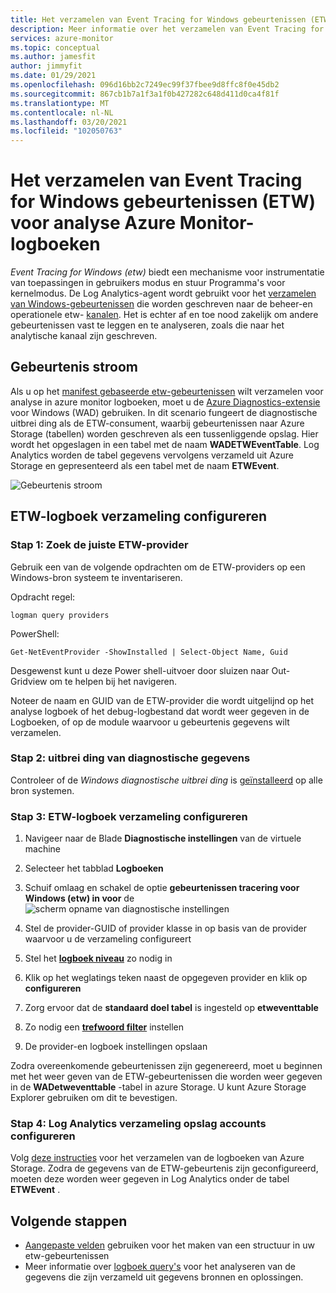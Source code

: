 ```yaml
---
title: Het verzamelen van Event Tracing for Windows gebeurtenissen (ETW) voor analyse Azure Monitor-logboeken
description: Meer informatie over het verzamelen van Event Tracing for Windows (ETW) voor analyse in Azure Monitor Logboeken.
services: azure-monitor
ms.topic: conceptual
ms.author: jamesfit
author: jimmyfit
ms.date: 01/29/2021
ms.openlocfilehash: 096d16bb2c7249ec99f37fbee9d8ffc8f0e45db2
ms.sourcegitcommit: 867cb1b7a1f3a1f0b427282c648d411d0ca4f81f
ms.translationtype: MT
ms.contentlocale: nl-NL
ms.lasthandoff: 03/20/2021
ms.locfileid: "102050763"
---
```

# <a name="collecting-event-tracing-for-windows-etw-events-for-analysis-azure-monitor-logs"></a>Het verzamelen van Event Tracing for Windows gebeurtenissen (ETW) voor analyse Azure Monitor-logboeken

*Event Tracing for Windows (etw)* biedt een mechanisme voor instrumentatie van toepassingen in gebruikers modus en stuur Programma's voor kernelmodus. De Log Analytics-agent wordt gebruikt voor het [verzamelen van Windows-gebeurtenissen](./data-sources-windows-events.md) die worden geschreven naar de beheer-en operationele etw- [kanalen](/windows/win32/wes/eventmanifestschema-channeltype-complextype). Het is echter af en toe nood zakelijk om andere gebeurtenissen vast te leggen en te analyseren, zoals die naar het analytische kanaal zijn geschreven.  

## <a name="event-flow"></a>Gebeurtenis stroom

Als u op het [manifest gebaseerde etw-gebeurtenissen](/windows/win32/etw/about-event-tracing#types-of-providers) wilt verzamelen voor analyse in azure monitor logboeken, moet u de [Azure Diagnostics-extensie](./diagnostics-extension-overview.md) voor Windows (WAD) gebruiken. In dit scenario fungeert de diagnostische uitbrei ding als de ETW-consument, waarbij gebeurtenissen naar Azure Storage (tabellen) worden geschreven als een tussenliggende opslag. Hier wordt het opgeslagen in een tabel met de naam **WADETWEventTable**. Log Analytics worden de tabel gegevens vervolgens verzameld uit Azure Storage en gepresenteerd als een tabel met de naam **ETWEvent**.

![Gebeurtenis stroom](./media/data-sources-event-tracing-windows/event-flow.png)

## <a name="configuring-etw-log-collection"></a>ETW-logboek verzameling configureren

### <a name="step-1-locate-the-correct-etw-provider"></a>Stap 1: Zoek de juiste ETW-provider

Gebruik een van de volgende opdrachten om de ETW-providers op een Windows-bron systeem te inventariseren.

Opdracht regel:

```
logman query providers
```

PowerShell:
```
Get-NetEventProvider -ShowInstalled | Select-Object Name, Guid
```
Desgewenst kunt u deze Power shell-uitvoer door sluizen naar Out-Gridview om te helpen bij het navigeren.

Noteer de naam en GUID van de ETW-provider die wordt uitgelijnd op het analyse logboek of het debug-logbestand dat wordt weer gegeven in de Logboeken, of op de module waarvoor u gebeurtenis gegevens wilt verzamelen.

### <a name="step-2-diagnostics-extension"></a>Stap 2: uitbrei ding van diagnostische gegevens

Controleer of de *Windows diagnostische uitbrei ding* is [geïnstalleerd](./diagnostics-extension-windows-install.md#install-with-azure-portal) op alle bron systemen.

### <a name="step-3-configure-etw-log-collection"></a>Stap 3: ETW-logboek verzameling configureren

1. Navigeer naar de Blade **Diagnostische instellingen** van de virtuele machine

2. Selecteer het tabblad **Logboeken**

3. Schuif omlaag en schakel de optie **gebeurtenissen tracering voor Windows (etw) in voor** de ![ scherm opname van diagnostische instellingen](./media/data-sources-event-tracing-windows/enable-event-tracing-windows-collection.png)

4. Stel de provider-GUID of provider klasse in op basis van de provider waarvoor u de verzameling configureert

5. Stel het [**logboek niveau**](/windows/win32/etw/configuring-and-starting-an-event-tracing-session) zo nodig in

6. Klik op het weglatings teken naast de opgegeven provider en klik op **configureren**

7. Zorg ervoor dat de **standaard doel tabel** is ingesteld op **etweventtable**

8. Zo nodig een [**trefwoord filter**](/windows/win32/wes/defining-keywords-used-to-classify-types-of-events) instellen

9. De provider-en logboek instellingen opslaan

Zodra overeenkomende gebeurtenissen zijn gegenereerd, moet u beginnen met het weer geven van de ETW-gebeurtenissen die worden weer gegeven in de **WADetweventtable** -tabel in azure Storage. U kunt Azure Storage Explorer gebruiken om dit te bevestigen.

### <a name="step-4-configure-log-analytics-storage-account-collection"></a>Stap 4: Log Analytics verzameling opslag accounts configureren

Volg [deze instructies](https://docs.microsoft.com/azure/azure-monitor/essentials/diagnostics-extension-logs#collect-logs-from-azure-storage) voor het verzamelen van de logboeken van Azure Storage. Zodra de gegevens van de ETW-gebeurtenis zijn geconfigureerd, moeten deze worden weer gegeven in Log Analytics onder de tabel **ETWEvent** .

## <a name="next-steps"></a>Volgende stappen
- [Aangepaste velden](../logs/custom-fields.md) gebruiken voor het maken van een structuur in uw etw-gebeurtenissen
- Meer informatie over [logboek query's](../logs/log-query-overview.md) voor het analyseren van de gegevens die zijn verzameld uit gegevens bronnen en oplossingen.
